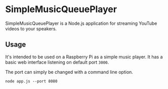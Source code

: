 # SimpleMusicQueuePlayer

SimpleMusicQueuePlayer is a Node.js application for streaming YouTube videos to your speakers.

## Usage
It's intended to be used on a Raspberry Pi as a simple music player. It has a basic web interface listening on default port `3000`.

The port can simply be changed with a command line option.
~~~
node app.js --port 8080
~~~
